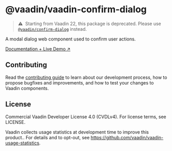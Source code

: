 # @vaadin/vaadin-confirm-dialog

> ⚠️&nbsp; Starting from Vaadin 22, this package is deprecated.
> Please use [`@vaadin/confirm-dialog`](https://www.npmjs.com/package/@vaadin/confirm-dialog) instead.

A modal dialog web component used to confirm user actions.

[Documentation + Live Demo ↗](https://vaadin.com/docs/latest/ds/components/confirm-dialog)

## Contributing

Read the [contributing guide](https://vaadin.com/docs/latest/guide/contributing/overview) to learn about our development process, how to propose bugfixes and improvements, and how to test your changes to Vaadin components.

## License

Commercial Vaadin Developer License 4.0 (CVDLv4). For license terms, see LICENSE.

Vaadin collects usage statistics at development time to improve this product..
For details and to opt-out, see https://github.com/vaadin/vaadin-usage-statistics.
